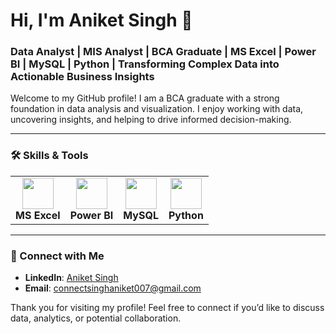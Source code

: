 # Hi, I'm Aniket Singh 👋

### Data Analyst | MIS Analyst | BCA Graduate | MS Excel | Power BI | MySQL | Python | Transforming Complex Data into Actionable Business Insights

Welcome to my GitHub profile! I am a BCA graduate with a strong foundation in data analysis and visualization. I enjoy working with data, uncovering insights, and helping to drive informed decision-making.

---

### 🛠️ Skills & Tools

<table>
  <tr>
    <td align="center"><img src="https://img.icons8.com/color/452/microsoft-excel-2019--v1.png" width="50"/><br><b>MS Excel</b></td>
    <td align="center"><img src="https://upload.wikimedia.org/wikipedia/commons/c/cf/New_Power_BI_Logo.svg" width="50"/><br><b>Power BI</b></td>
    <td align="center"><img src="https://img.icons8.com/fluency/48/000000/mysql-logo.png" width="50"/><br><b>MySQL</b></td>
    <td align="center"><img src="https://upload.wikimedia.org/wikipedia/commons/c/c3/Python-logo-notext.svg" width="50"/><br><b>Python</b></td>
  </tr>
</table>

---

### 🔗 Connect with Me

- **LinkedIn**: [Aniket Singh](https://www.linkedin.com/in/aniket-singh-648b42118)
- **Email**: [connectsinghaniket007@gmail.com](mailto:connectsinghaniket007@gmail.com)

Thank you for visiting my profile! Feel free to connect if you’d like to discuss data, analytics, or potential collaboration.
